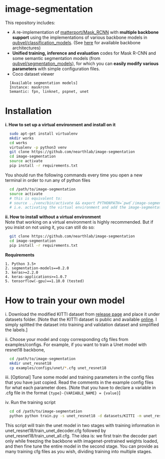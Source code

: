 # image-segmentation

This repository includes:
  * A re-implementation of [matterport/Mask_RCNN](https://github.com/matterport/Mask_RCNN) with **multiple backbone support** using the implementations of various backbone models in [qubvel/classification_models](https://github.com/qubvel/classification_models). (See [here](https://github.com/qubvel/classification_models#architectures) for available backbone architectures)
  * **Unified training, inference and evaluation** codes for Mask R-CNN and some semantic segmentation models (from [qubvel/segmentation_models](https://github.com/qubvel/segmentation_models)), for which you can **easily modify various parameters** with simple configuration files.
  * Coco dataset viewer
```
  [Available segmentation models]
  Instance: maskrcnn
  Semantic: fpn, linknet, pspnet, unet
```

# Installation

**i. How to set up a virtual environment and install on it**<br/>
```bash
  sudo apt-get install virtualenv
  mkdir works
  cd works
  virtualenv -p python3 venv
  git clone https://github.com/nearthlab/image-segmentation
  cd image-segmentation
  source activate 
  pip install -r requirements.txt
```
  
  You should run the following commands every time you open a new terminal in order to run any of python files
```bash
  cd /path/to/image-segmentation
  source activate
  # this is equivalent to: 
  # source ../venv/bin/activate && export PYTHONPATH=`pwd`/image-segmentation
  # i.e. activating the virtual environment and add the image-segmentation folder to the PYTHONPATH
```
  
**ii. How to install without a virtual environment**<br/>
  Note that working on a virtual environment is highly recommended. But if you insist on not using it, you can still do so:
```bash
  git clone https://github.com/nearthlab/image-segmentation
  cd image-segmentation 
  pip install -r requirements.txt
```

**Requirements**<br/>

    1. Python 3.5+
    2. segmentation-models==0.2.0
    3. keras>=2.2.0
    4. keras-applications>=1.0.7 
    5. tensorflow(-gpu)==1.10.0 (tested)

# How to train your own model

  i. Download the modified KITTI dataset from [release page](https://github.com/nearthlab/image-segmentation/releases) and place it under datasets folder. [Note that the KITTI dataset is public and available [online](http://www.cvlibs.net/datasets/kitti/eval_semseg.php?benchmark=semantics2015). I simply splitted the dataset into training and validation dataset and simplified the labels.]

  ii. Choose your model and copy corresponding cfg files from examples/configs. For example, if you want to train a Unet model with resnet18 backbone,
```bash
  cd /path/to/image-segmentation
  mkdir unet_resnet18
  cp examples/configs/unet/*.cfg unet_resnet18
```

  iii. [Optional] Tune some model and training parameters in the config files that you have just copied. Read the comments in the example config files for what each parameter does.
[Note that you have to declare a variable in .cfg file in the format
```{type}-{VARIABLE_NAME} = {value}```]

  iv. Run the training script
```bash
  cd cd /path/to/image-segmentation
  python python train.py -s unet_resnet18 -d datasets/KITTI -m unet_resnet18/unet.cfg -t unet_resnet18/train_unet_decoder.cfg unet_resnet18/train_unet_all.cfg
```
  This script will train the unet model in two stages with training information in unet_resnet18/train_unet_decoder.cfg followed by unet_resnet18/train_unet_all.cfg. The idea is:
  we first train the decoder part only while freezing the backbone with imagenet-pretrained weights loaded,
  and then fine tune the entire model in the second stage. You can provide as many training cfg files as you wish, dividing training into multiple stages.
  
# 

